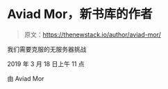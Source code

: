 # Aviad Mor，新书库的作者

> 原文：<https://thenewstack.io/author/aviad-mor/>

我们需要克服的无服务器挑战

2019 年 3 月 18 日上午 11 点

由 Aviad Mor